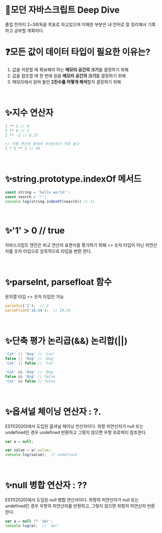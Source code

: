 📌모던 자바스크립트 Deep Dive
===

졸업 전까지 2~3회독을 목표로 하고있으며 이해한 부분은 내 언어로 잘 정리해서 기록하고 공부할 계획이다.

# ❓모든 값이 데이터 타입이 필요한 이유는?
1. 값을 저장할 때 확보해야 하는 **메모리 공간의 크기**를 결정하기 위해
2. 값을 참조할 때 한 번에 읽을 **메모리 공간의 크기**를 결정하기 위해
3. 메모리에서 읽어 들인 **2진수를 어떻게 해석**할지 결정하기 위해

<br>

# ✨지수 연산자
```javascript
2 ** 2 // 4
2 ** 0 // 1
2 ** -2 // 0.25

// 이항 연산자 중에서 우선순위가 가장 높다
2 * 5 ** 2 // 50
```

<br>

# ✨string.prototype.indexOf 메서드
```javascript
const string = 'hello world!';
const search = '!';
console.log(string.indexOf(search)) // 11
```
<br>

# ✨'1' > 0 // true
자바스크립트 엔진은 비교 연산자 표현식을 평가하기 위해 => 숫자 타입이 아닌 피연산자를 숫자 타입으로 암묵적으로 타입을 변환 한다.

<br>

# ✨parseInt, parsefloat 함수
문자열 타입 => 숫자 타입만 가능<br>
```javascript
parseInt('2');  // 2
parseFloat('10.54');  // 10.54
```

<br>

# ✨단축 평가 논리곱(&&) 논리합(||)
```javascript
'Cat' || 'Dog' // 'Cat'
false || 'Dog' // 'Dog'
'Cat' || false // 'Cat'

'Cat' && 'Dog' // 'Dog'
false && 'Dog' // false
'Cat' && false // false
```

<br>

# ✨옵셔널 체이닝 연산자 : ?.
ES11(2020)에서 도입된 옵셔널 체이닝 연산자이다. 좌항 피연산자가 null 또는 undefined인 경우 undefined 반환하고 그렇지 않으면 우항 프로퍼티 참조한다.
```javascript
var a = null;

var value = a?.value;
console.log(value);  // undefined
```

<br>

# ✨null 병합 연산자 : ??
ES11(2020)에서 도입된 null 병합 연산자이다. 좌항의 피연산자가 null 또는 undefined인 경우 우항의 피연산자를 반환하고, 그렇지 않으면 좌항의 피연산자 반환한다.
```javascript
var a = null ?? 'abc';
console.log(a);  // 'abc'
```